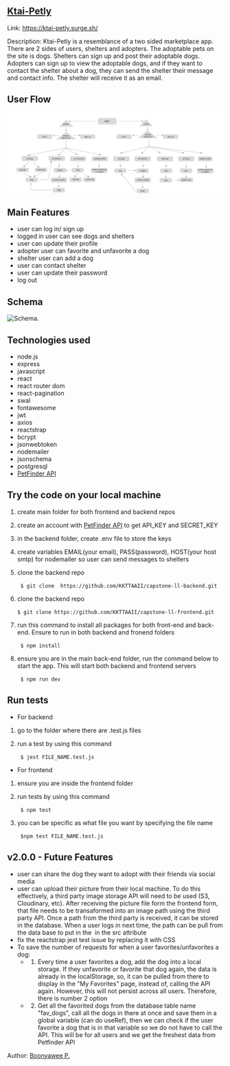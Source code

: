 ## [Ktai-Petly](https://ktai-petly.surge.sh/)

Link: https://ktai-petly.surge.sh/

Description: 
Ktai-Petly is a resemblance of a two sided marketplace app. There are 2 sides of users, shelters and adopters. The adoptable pets on the site is dogs. Shelters can sign up and post their adoptable dogs. Adopters can sign up to view the adoptable dogs, and if they want to contact the shelter about a dog, they can send the shelter their message and contact info. The shelter will receive it as an email. 

## User Flow
![user flow](https://github.com/KKTTAAII/capstone-ll-frontend/blob/master/userFlow.jpg?raw=true)

## Main Features
 - user can log in/ sign up
-  logged in user can see dogs and shelters
-  user can update their profile
-  adopter user can favorite and unfavorite a dog
-  shelter user can add a dog
-  user can contact shelter
-  user can update their password
-  log out

## Schema

![Schema](https://github.com/KKTTAAII/capstone-ll-backend/blob/master/schema/updated%205.12.png?raw=true).

## Technologies used
- node.js
- express
- javascript
- react
- react router dom
- react-pagination
- swal
- fontawesome
- jwt
- axios
- reactstrap
- bcrypt
- jsonwebtoken
- nodemailer
- jsonschema
- postgresql
- [PetFinder API](https://www.petfinder.com/developers/v2/docs/)

## Try the code on your local machine

1. create main folder for both frontend and backend repos
2. create an account with [PetFinder API](https://www.petfinder.com/developers/) to get API_KEY and SECRET_KEY
3. in the backend folder, create .env file to store the keys
4. create variables EMAIL(your email), PASS(password), HOST(your host smtp) for nodemailer so user can send messages to shelters
5. clone the backend repo
   
        $ git clone  https://github.com/KKTTAAII/capstone-ll-backend.git
6.  clone the backend repo
   
        $ git clone https://github.com/KKTTAAII/capstone-ll-frontend.git
7. run this command to install all packages for both front-end and back-end. Ensure to run in both backend and fronend folders
        
        $ npm install     
8. ensure you are in the main back-end folder, run the command below to start the app. This will start both backend and frontend servers
   
        $ npm run dev       

## Run tests
- For backend
1. go to the folder where there are .test.js files
2. run a test by using this command

        $ jest FILE_NAME.test.js
- For frontend
1. ensure you are inside the frontend folder
2. run tests by using this command

        $ npm test
3. you can be specific as what file you want by specifying the file name

        $npm test FILE_NAME.test.js

## v2.0.0 - Future Features
- user can share the dog they want to adopt with their friends via social media
- user can upload their picture from their local machine. To do this effectively, a third party image storage API will need to be used (S3, Cloudinary, etc). After receiving the picture file form the frontend form, that file needs to be transaformed into an image path using the third party API. Once a path from the third party is received, it can be stored in the database. When a user logs in next time, the path can be pull from the data base to put in the <img /> in the src attribute
- fix the reactstrap jest test issue by replacing it with CSS
- To save the number of requests for when a user favorites/unfavorites a dog:
  - 1. Every time a user favorites a dog, add the dog into a local storage. If they unfavorite or favorite that dog again, the data is already in the localStorage, so, it can be pulled from there to display in the "My Favorites" page, instead of, calling the API again. However, this will not persist across all users. Therefore, there is number 2 option
  - 2. Get all the favorited dogs from the database table name "fav_dogs", call all the dogs in there at once and save them in a global variable (can do useRef), then we can check if the user favorite a dog that is in that variable so we do not have to call the API. This will be for all users and we get the freshest data from Petfinder API


Author: [Boonyawee P.](https://www.linkedin.com/in/boonyawee-prasertsiripond/)       